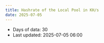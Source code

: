 ```yaml
---
title: Hashrate of the Local Pool in KH/s
date: 2025-07-05
---
```


<script src="https://cdnjs.cloudflare.com/ajax/libs/PapaParse/5.3.0/papaparse.min.js"></script>
<script src="https://cdn.jsdelivr.net/npm/apexcharts"></script>
<script src="/js/hashrates/pool-hashrate-30days.js"></script>
 
<div id="wrapper">
  <div id="areaChart">
  </div>
  <div id="barChart">
  </div>
 </div>

* Days of data: 30
* Last updated: 2025-07-05 06:00
